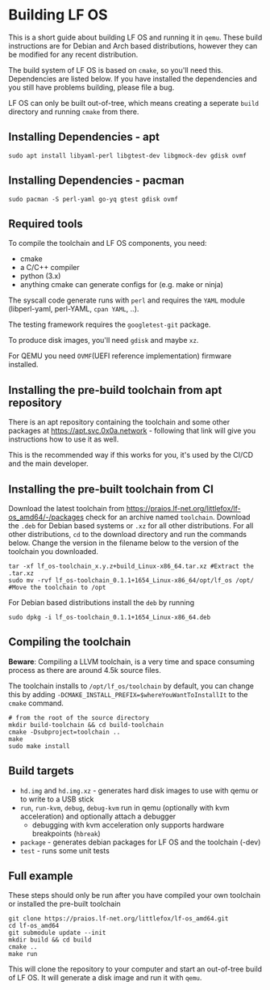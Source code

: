 # Building LF OS

This is a short guide about building LF OS and running it in `qemu`. These build instructions are for Debian and Arch based distributions, however they can be modified for any recent distribution.

The build system of LF OS is based on `cmake`, so you'll need this. Dependencies are listed below. If you have installed the dependencies and you still have problems building, please file a bug.

LF OS can only be built out-of-tree, which means creating a seperate `build` directory and running `cmake` from there.

## Installing Dependencies - apt

```
sudo apt install libyaml-perl libgtest-dev libgmock-dev gdisk ovmf
```

## Installing Dependencies - pacman

```
sudo pacman -S perl-yaml go-yq gtest gdisk ovmf
```

## Required tools

To compile the toolchain and LF OS components, you need:

- cmake
- a C/C++ compiler
- python (3.x)
- anything cmake can generate configs for (e.g. make or ninja)

The syscall code generate runs with `perl` and requires the `YAML` module (libperl-yaml, perl-YAML, `cpan YAML`, ..).

The testing framework requires the `googletest-git` package.

To produce disk images, you'll need `gdisk` and maybe `xz`.

For QEMU you need `OVMF`(UEFI reference implementation) firmware installed.

## Installing the pre-build toolchain from apt repository

There is an apt repository containing the toolchain and some other packages at https://apt.svc.0x0a.network - following that link will give you instructions how to use it as well.

This is the recommended way if this works for you, it's used by the CI/CD and the main developer.

## Installing the pre-built toolchain from CI
Download the latest toolchain from https://praios.lf-net.org/littlefox/lf-os_amd64/-/packages check for an archive named `toolchain`. Download the `.deb` for Debian based systems or `.xz` for all other distributions.
For all other distributions, `cd` to the download directory and run the commands below. Change the version in the filename below to the version of the toolchain you downloaded.

```
tar -xf lf_os-toolchain_x.y.z+build_Linux-x86_64.tar.xz #Extract the .tar.xz
sudo mv -rvf lf_os-toolchain_0.1.1+1654_Linux-x86_64/opt/lf_os /opt/ #Move the toolchain to /opt
```

For Debian based distributions install the `deb` by running

`sudo dpkg -i lf_os-toolchain_0.1.1+1654_Linux-x86_64.deb`

## Compiling the toolchain
**Beware**: Compiling a LLVM toolchain, is a very time and space consuming process as there are around 4.5k source files.

The toolchain installs to `/opt/lf_os/toolchain` by default, you can change this by adding `-DCMAKE_INSTALL_PREFIX=$whereYouWantToInstallIt` to the `cmake` command.

```
# from the root of the source directory
mkdir build-toolchain && cd build-toolchain
cmake -Dsubproject=toolchain ..
make
sudo make install
```

## Build targets

* `hd.img` and `hd.img.xz` - generates hard disk images to use with qemu or to write to a USB stick
* `run`, `run-kvm`, `debug`, `debug-kvm` run in qemu (optionally with kvm acceleration) and optionally attach a debugger
  - debugging with kvm acceleration only supports hardware breakpoints (`hbreak`)
* `package` - generates debian packages for LF OS and the toolchain (-dev)
* `test` - runs some unit tests


## Full example

These steps should only be run after you have compiled your own toolchain or installed the pre-built toolchain
```
git clone https://praios.lf-net.org/littlefox/lf-os_amd64.git
cd lf-os_amd64
git submodule update --init
mkdir build && cd build
cmake ..
make run
```

This will clone the repository to your computer and start an out-of-tree build of LF OS. It will generate a disk image and run it with `qemu`.
